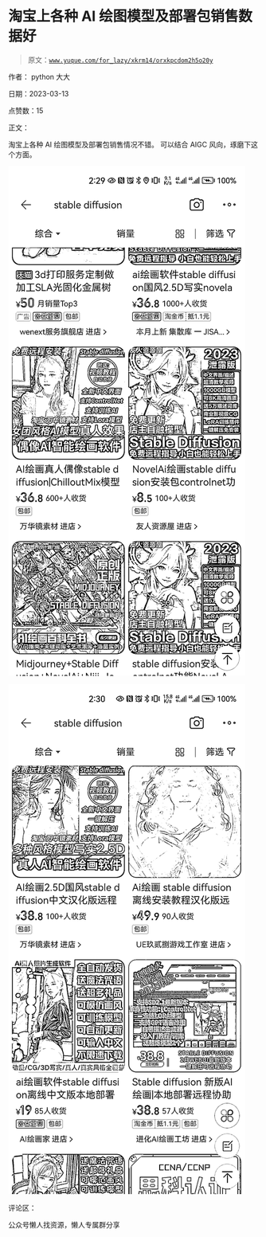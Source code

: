 # 淘宝上各种 AI 绘图模型及部署包销售数据好

> 原文：[`www.yuque.com/for_lazy/xkrm14/orxkpcdom2h5o20y`](https://www.yuque.com/for_lazy/xkrm14/orxkpcdom2h5o20y)

作者： python 大大

日期：2023-03-13

点赞数：15

正文：

淘宝上各种 AI 绘图模型及部署包销售情况不错。 可以结合 AIGC 风向，琢磨下这个方面。

![](img/70db9f101b01aeec6106890c6ab15588.png)  

![](img/e305333ba5a1c36d841a6fc2c30850d1.png)  

评论区：

公众号懒人找资源，懒人专属群分享

